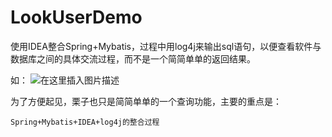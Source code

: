 # LookUserDemo
使用IDEA整合Spring+Mybatis，过程中用log4j来输出sql语句，以便查看软件与数据库之间的具体交流过程，而不是一个简简单单的返回结果。

如：
![在这里插入图片描述](https://img-blog.csdn.net/20180918113243645?watermark/2/text/aHR0cHM6Ly9ibG9nLmNzZG4ubmV0L3FxXzM4NDA5OTQ0/font/5a6L5L2T/fontsize/400/fill/I0JBQkFCMA==/dissolve/70)

为了方便起见，栗子也只是简简单单的一个查询功能，主要的重点是：
```
Spring+Mybatis+IDEA+log4j的整合过程
```
